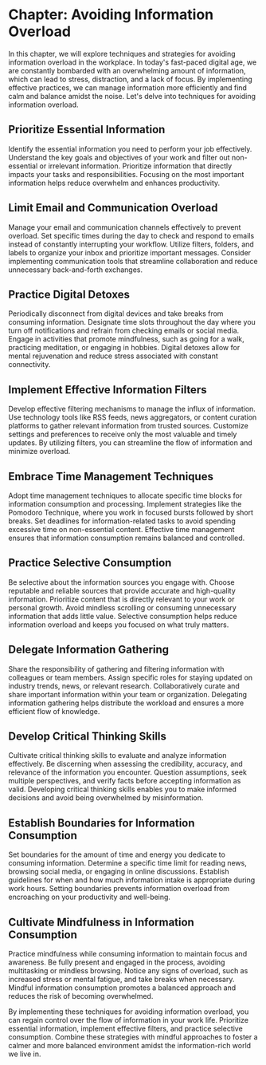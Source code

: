 Chapter: Avoiding Information Overload
======================================

In this chapter, we will explore techniques and strategies for avoiding information overload in the workplace. In today's fast-paced digital age, we are constantly bombarded with an overwhelming amount of information, which can lead to stress, distraction, and a lack of focus. By implementing effective practices, we can manage information more efficiently and find calm and balance amidst the noise. Let's delve into techniques for avoiding information overload.

Prioritize Essential Information
--------------------------------

Identify the essential information you need to perform your job effectively. Understand the key goals and objectives of your work and filter out non-essential or irrelevant information. Prioritize information that directly impacts your tasks and responsibilities. Focusing on the most important information helps reduce overwhelm and enhances productivity.

Limit Email and Communication Overload
--------------------------------------

Manage your email and communication channels effectively to prevent overload. Set specific times during the day to check and respond to emails instead of constantly interrupting your workflow. Utilize filters, folders, and labels to organize your inbox and prioritize important messages. Consider implementing communication tools that streamline collaboration and reduce unnecessary back-and-forth exchanges.

Practice Digital Detoxes
------------------------

Periodically disconnect from digital devices and take breaks from consuming information. Designate time slots throughout the day where you turn off notifications and refrain from checking emails or social media. Engage in activities that promote mindfulness, such as going for a walk, practicing meditation, or engaging in hobbies. Digital detoxes allow for mental rejuvenation and reduce stress associated with constant connectivity.

Implement Effective Information Filters
---------------------------------------

Develop effective filtering mechanisms to manage the influx of information. Use technology tools like RSS feeds, news aggregators, or content curation platforms to gather relevant information from trusted sources. Customize settings and preferences to receive only the most valuable and timely updates. By utilizing filters, you can streamline the flow of information and minimize overload.

Embrace Time Management Techniques
----------------------------------

Adopt time management techniques to allocate specific time blocks for information consumption and processing. Implement strategies like the Pomodoro Technique, where you work in focused bursts followed by short breaks. Set deadlines for information-related tasks to avoid spending excessive time on non-essential content. Effective time management ensures that information consumption remains balanced and controlled.

Practice Selective Consumption
------------------------------

Be selective about the information sources you engage with. Choose reputable and reliable sources that provide accurate and high-quality information. Prioritize content that is directly relevant to your work or personal growth. Avoid mindless scrolling or consuming unnecessary information that adds little value. Selective consumption helps reduce information overload and keeps you focused on what truly matters.

Delegate Information Gathering
------------------------------

Share the responsibility of gathering and filtering information with colleagues or team members. Assign specific roles for staying updated on industry trends, news, or relevant research. Collaboratively curate and share important information within your team or organization. Delegating information gathering helps distribute the workload and ensures a more efficient flow of knowledge.

Develop Critical Thinking Skills
--------------------------------

Cultivate critical thinking skills to evaluate and analyze information effectively. Be discerning when assessing the credibility, accuracy, and relevance of the information you encounter. Question assumptions, seek multiple perspectives, and verify facts before accepting information as valid. Developing critical thinking skills enables you to make informed decisions and avoid being overwhelmed by misinformation.

Establish Boundaries for Information Consumption
------------------------------------------------

Set boundaries for the amount of time and energy you dedicate to consuming information. Determine a specific time limit for reading news, browsing social media, or engaging in online discussions. Establish guidelines for when and how much information intake is appropriate during work hours. Setting boundaries prevents information overload from encroaching on your productivity and well-being.

Cultivate Mindfulness in Information Consumption
------------------------------------------------

Practice mindfulness while consuming information to maintain focus and awareness. Be fully present and engaged in the process, avoiding multitasking or mindless browsing. Notice any signs of overload, such as increased stress or mental fatigue, and take breaks when necessary. Mindful information consumption promotes a balanced approach and reduces the risk of becoming overwhelmed.

By implementing these techniques for avoiding information overload, you can regain control over the flow of information in your work life. Prioritize essential information, implement effective filters, and practice selective consumption. Combine these strategies with mindful approaches to foster a calmer and more balanced environment amidst the information-rich world we live in.

